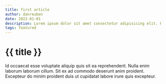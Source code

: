 ```yaml
---
title: first article
author: danreuben
date: 2022-01-01
description: Lorem ipsum dolor sit amet consectetur adipisicing elit. Perferendis accusantium sit illo neque rem omnis quaerat, nam similique vitae delectus ad magni vel quo maxime, magnam placeat. Reprehenderit, distinctio aliquam?
tags: featured
---
```


# {{ title }}

Id occaecat esse voluptate aliquip quis sit ea reprehenderit. Nulla enim laborum laborum cillum. Sit ex ad commodo deserunt anim proident. Excepteur do minim proident duis ut cupidatat labore irure quis excepteur.